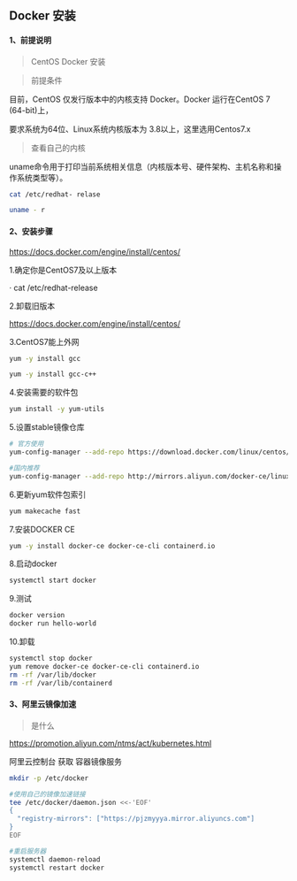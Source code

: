 ## Docker 安装

#### 1、前提说明

> CentOS Docker  安装

>前提条件

目前，CentOS 仅发行版本中的内核支持 Docker。Docker 运行在CentOS 7 (64-bit)上，

要求系统为64位、Linux系统内核版本为 3.8以上，这里选用Centos7.x

> 查看自己的内核

uname命令用于打印当前系统相关信息（内核版本号、硬件架构、主机名称和操作系统类型等）。

```sh
cat /etc/redhat- relase

uname - r
```

#### 2、安装步骤

https://docs.docker.com/engine/install/centos/

1.确定你是CentOS7及以上版本

· cat /etc/redhat-release

2.卸载旧版本

https://docs.docker.com/engine/install/centos/

3.CentOS7能上外网

```sh
yum -y install gcc

yum -y install gcc-c++
```

4.安装需要的软件包

```sh
yum install -y yum-utils
```

5.设置stable镜像仓库

```sh
# 官方使用
yum-config-manager --add-repo https://download.docker.com/linux/centos/docker-ce.repo

#国内推荐
yum-config-manager --add-repo http://mirrors.aliyun.com/docker-ce/linux/centos/docker-ce.repo

```

6.更新yum软件包索引

```sh
yum makecache fast
```

7.安装DOCKER CE

```sh
yum -y install docker-ce docker-ce-cli containerd.io
```

8.启动docker

```sh
systemctl start docker
```

9.测试

```sh
docker version
docker run hello-world
```

10.卸载

```sh
systemctl stop docker 
yum remove docker-ce docker-ce-cli containerd.io
rm -rf /var/lib/docker
rm -rf /var/lib/containerd
```

#### 3、阿里云镜像加速

> 是什么

https://promotion.aliyun.com/ntms/act/kubernetes.html

阿里云控制台 获取 容器镜像服务

```sh
mkdir -p /etc/docker

#使用自己的镜像加速链接
tee /etc/docker/daemon.json <<-'EOF'
{
  "registry-mirrors": ["https://pjzmyyya.mirror.aliyuncs.com"]
}
EOF
```

```sh
#重启服务器
systemctl daemon-reload
systemctl restart docker
```

